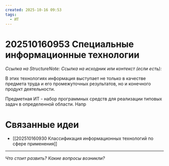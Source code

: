 ```yaml
---
created: 2025-10-16 09:53
tags:
  - ИТ
---
```

# 202510160953 Специальные информационные технологии

*Ссылка на StructureNote:* 
*Ссылка на исходник или контекст (если есть):* 

В этих технологиях информация выступает не только в качестве предмета труда и его промежуточных результатов, но и конечного продукт деятельности. 

Предметная ИТ - набор программных средств для реализации типовых задач в определенной области. Напр

# Связанные идеи

- [[202510160930 Классификация информационных технологий по сфере применения]]
---

*Что стоит развить? Какие вопросы возникли?*